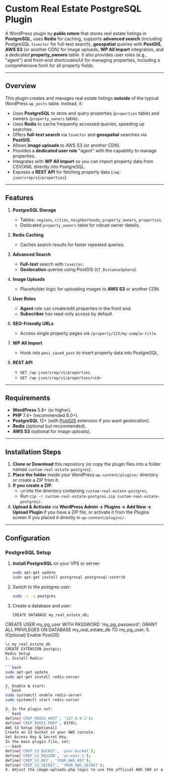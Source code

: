 # Custom Real Estate PostgreSQL Plugin

A WordPress plugin by **pablo rotem** that stores real estate listings in **PostgreSQL**, uses **Redis** for caching, supports **advanced search** (including PostgreSQL `tsvector` for full-text search), **geospatial** queries with **PostGIS**, **AWS S3** (or another CDN) for image uploads, **WP All Import** integration, and a dedicated **property_owners** table. It also provides user roles (e.g., "agent") and front-end shortcodes/UI for managing properties, including a comprehensive form for all property fields.

---

## Overview

This plugin creates and manages real estate listings **outside** of the typical WordPress `wp_posts` table. Instead, it:
- Uses **PostgreSQL** to store and query properties (`properties` table) and owners (`property_owners` table).
- Uses **Redis** to cache frequently accessed queries, speeding up searches.
- Offers **full-text search** via `tsvector` and **geospatial** searches via **PostGIS**.
- Allows **image uploads** to AWS S3 (or another CDN).
- Provides a **dedicated user role** "agent" with the capability to manage properties.
- Integrates with **WP All Import** so you can import property data from CSV/XML directly into PostgreSQL.
- Exposes a **REST API** for fetching property data (`/wp-json/crep/v1/properties`).

---

## Features

1. **PostgreSQL Storage**  
   - Tables: `regions`, `cities`, `neighborhoods`, `property_owners`, `properties`.  
   - Dedicated `property_owners` table for robust owner details.

2. **Redis Caching**  
   - Caches search results for faster repeated queries.

3. **Advanced Search**  
   - **Full-text** search with `tsvector`.  
   - **Geolocation** queries using PostGIS (`ST_DistanceSphere`).

4. **Image Uploads**  
   - Placeholder logic for uploading images to **AWS S3** or another CDN.

5. **User Roles**  
   - **Agent** role can create/edit properties in the front end.  
   - **Subscriber** has read-only access by default.

6. **SEO-Friendly URLs**  
   - Access single property pages via `/property/123/my-sample-title`.

7. **WP All Import**  
   - Hook into `pmxi_saved_post` to insert property data into PostgreSQL.

8. **REST API**  
   - `GET /wp-json/crep/v1/properties`  
   - `GET /wp-json/crep/v1/properties/<id>`

---

## Requirements

- **WordPress** 5.8+ (or higher).  
- **PHP** 7.4+ (recommended 8.0+).  
- **PostgreSQL** 12+ (with [PostGIS](https://postgis.net/) extension if you want geolocation).  
- **Redis** (optional but recommended).  
- **AWS S3** (optional for image uploads).

---

## Installation Steps

1. **Clone or Download** this repository (or copy the plugin files into a folder named `custom-real-estate-postgres`).  
2. **Place the folder** inside your WordPress `wp-content/plugins/` directory or create a ZIP from it.  
3. **If you create a ZIP**:  
   - `cd` into the directory containing `custom-real-estate-postgres`.  
   - Run `zip -r custom-real-estate-postgres.zip custom-real-estate-postgres/`.  
4. **Upload & Activate** via **WordPress Admin → Plugins → Add New → Upload Plugin** if you have a ZIP file, or activate it from the Plugins screen if you placed it directly in `wp-content/plugins/`.

---

## Configuration

### PostgreSQL Setup
1. **Install PostgreSQL** on your VPS or server:
   ```bash
   sudo apt-get update
   sudo apt-get install postgresql postgresql-contrib
2. Switch to the postgres user:
    ```bash
    sudo -i -u postgres
4. Create a database and user:
   ```bash
   CREATE DATABASE my_real_estate_db;
  CREATE USER my_pg_user WITH PASSWORD 'my_pg_password';
  GRANT ALL PRIVILEGES ON DATABASE my_real_estate_db TO my_pg_user;
5. (Optional) Enable PostGIS:
 ```bash
 \c my_real_estate_db
 CREATE EXTENSION postgis;
 Redis Setup
1. Install Redis:

 ```bash
sudo apt-get update
sudo apt-get install redis-server

2. Enable & start:
 ```bash
sudo systemctl enable redis-server
sudo systemctl start redis-server

3. In the plugin set:
 ```bash
define('CREP_REDIS_HOST', '127.0.0.1');
define('CREP_REDIS_PORT', 6379);
AWS S3 Setup (Optional)
Create an S3 bucket in your AWS console.
Get Access Key & Secret Key.
In the main plugin file, set: 
---bash
define('CREP_S3_BUCKET', 'your-bucket');
define('CREP_S3_REGION', 'us-east-1');
define('CREP_S3_KEY', 'YOUR_AWS_KEY');
define('CREP_S3_SECRET', 'YOUR_AWS_SECRET');
4. Adjust the image-uploads.php logic to use the official AWS SDK or a 3rd-party library for real usage.


   
